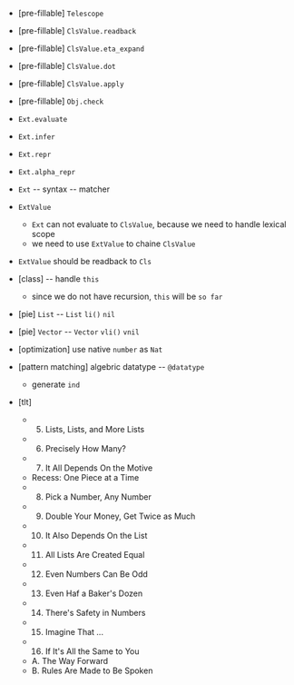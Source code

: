 - [pre-fillable] `Telescope`

- [pre-fillable] `ClsValue.readback`
- [pre-fillable] `ClsValue.eta_expand`
- [pre-fillable] `ClsValue.dot`
- [pre-fillable] `ClsValue.apply`

- [pre-fillable] `Obj.check`

- `Ext.evaluate`
- `Ext.infer`
- `Ext.repr`
- `Ext.alpha_repr`
- `Ext` -- syntax -- matcher
- `ExtValue`
  - `Ext` can not evaluate to `ClsValue`,
    because we need to handle lexical scope
  - we need to use `ExtValue` to chaine `ClsValue`
- `ExtValue` should be readback to `Cls`

- [class] -- handle `this`
  - since we do not have recursion, `this` will be `so far`

- [pie] `List` -- `List` `li()` `nil`
- [pie] `Vector` --  `Vector` `vli()` `vnil`

- [optimization] use native `number` as `Nat`

- [pattern matching] algebric datatype -- `@datatype`
  - generate `ind`

- [tlt]
  - 5. Lists, Lists, and More Lists
  - 6. Precisely How Many?
  - 7. It All Depends On the Motive
  - Recess: One Piece at a Time
  - 8. Pick a Number, Any Number
  - 9. Double Your Money, Get Twice as Much
  - 10. It Also Depends On the List
  - 11. All Lists Are Created Equal
  - 12. Even Numbers Can Be Odd
  - 13. Even Haf a Baker's Dozen
  - 14. There's Safety in Numbers
  - 15. Imagine That ...
  - 16. If It's All the Same to You
  - A. The Way Forward
  - B. Rules Are Made to Be Spoken
